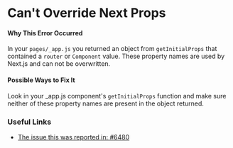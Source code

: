 # Can't Override Next Props

#### Why This Error Occurred

In your `pages/_app.js` you returned an object from `getInitialProps` that contained a `router` or `Component` value. These property names are used by Next.js and can not be overwritten.

#### Possible Ways to Fix It

Look in your _app.js component's `getInitialProps` function and make sure neither of these property names are present in the object returned.

### Useful Links

- [The issue this was reported in: #6480](https://github.com/zeit/next.js/issues/6480)
